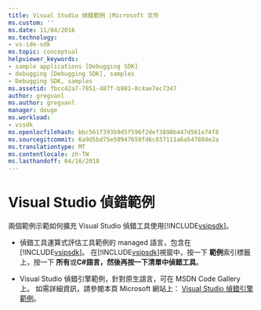 ```yaml
---
title: Visual Studio 偵錯範例 |Microsoft 文件
ms.custom: ''
ms.date: 11/04/2016
ms.technology:
- vs-ide-sdk
ms.topic: conceptual
helpviewer_keywords:
- sample applications [Debugging SDK]
- debugging [Debugging SDK], samples
- Debugging SDK, samples
ms.assetid: fbcc42a7-7851-487f-b981-8c4ae7ec7347
author: gregvanl
ms.author: gregvanl
manager: douge
ms.workload:
- vssdk
ms.openlocfilehash: bbc561f393b9d5f596f2def3898b447d561e74f8
ms.sourcegitcommit: 6a9d5bd75e50947659fd6c837111a6a547884e2a
ms.translationtype: MT
ms.contentlocale: zh-TW
ms.lasthandoff: 04/16/2018
---
```

# <a name="visual-studio-debugging-samples"></a>Visual Studio 偵錯範例
兩個範例示範如何擴充 Visual Studio 偵錯工具使用[!INCLUDE[vsipsdk](../../extensibility/includes/vsipsdk_md.md)]。  
  
-   偵錯工具運算式評估工具範例的 managed 語言，包含在[!INCLUDE[vsipsdk](../../extensibility/includes/vsipsdk_md.md)]。 在[!INCLUDE[vsipsdk](../../extensibility/includes/vsipsdk_md.md)]視窗中，按一下 **範例**索引標籤上，按一下 **所有**或**C#**語言，然後再按一下清單中**偵錯工具**。  
  
-   Visual Studio 偵錯引擎範例，針對原生語言，可在 MSDN Code Gallery 上。 如需詳細資訊，請參閱本頁 Microsoft 網站上： [Visual Studio 偵錯引擎範例](http://go.microsoft.com/fwlink/?LinkId=150236)。